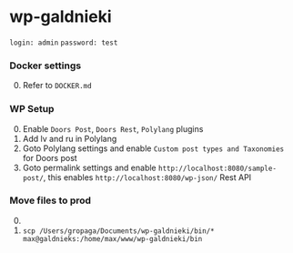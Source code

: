# wp-galdnieki

`login: admin`
`password: test`

### Docker settings

0. Refer to `DOCKER.md`

### WP Setup ###

0. Enable `Doors Post`, `Doors Rest`, `Polylang` plugins
0. Add lv and ru in Polylang
0. Goto Polylang settings and enable `Custom post types and Taxonomies` for Doors post
0. Goto permalink settings and enable `http://localhost:8080/sample-post/`, this enables `http://localhost:8080/wp-json/` Rest API

### Move files to prod

0.
0. `scp /Users/gropaga/Documents/wp-galdnieki/bin/* max@galdnieks:/home/max/www/wp-galdnieki/bin`